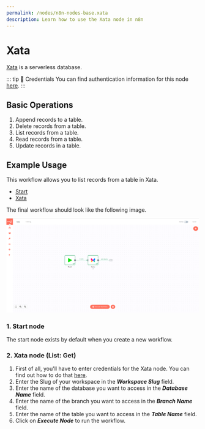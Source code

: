 ```yaml
---
permalink: /nodes/n8n-nodes-base.xata
description: Learn how to use the Xata node in n8n
---
```


# Xata

[Xata](https://xata.io/) is a serverless database.

::: tip 🔑 Credentials
You can find authentication information for this node [here](../../../credentials/Xata/README.md).
:::

## Basic Operations

1. Append records to a table.
2. Delete records from a table.
3. List records from a table.
4. Read records from a table.
5. Update records in a table.

## Example Usage

This workflow allows you to list records from a table in Xata.
- [Start](../../core-nodes/Start/README.md)
- [Xata]()

The final workflow should look like the following image.

![A workflow with the Xata node](./workflow.png)

### 1. Start node

The start node exists by default when you create a new workflow.

### 2. Xata node (List: Get)

1. First of all, you'll have to enter credentials for the Xata node. You can find out how to do that [here](../../../credentials/xata/README.md).
2. Enter the Slug of your workspace in the ***Workspace Slug*** field.
3. Enter the name of the database you want to access in the ***Database Name*** field.
4. Enter the name of the branch you want to access in the ***Branch Name*** field.
5. Enter the name of the table you want to access in the ***Table Name*** field.
6. Click on ***Execute Node*** to run the workflow.








